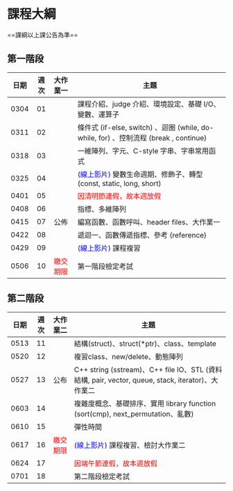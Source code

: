 # 課程大綱

==課綱以上課公告為準==

## 第一階段

| 日期 | 週次 | 大作業一  | 主題                                               |
| :--: | :--: | :--------- | -------------------------------------------------- |
| 0304 |  01  |            | 課程介紹、judge 介紹、環境設定、基礎 I/O、變數、運算子                                   |
| 0311 |  02  |            | 條件式 (if-else, switch) 、迴圈 (while, do-while, for) 、控制流程 (break , continue) |
| 0318 |  03  |            | 一維陣列、字元、C-style 字串、字串常用函式                                                        |
| 0325 |  04  |            | <font color="#00f">(線上影片)</font>  變數生命週期、修飾子、轉型(const, static, long, short)  |
| 0401 |  05  |            | <font color="#f00">因清明節連假，故本週放假 </font>                                          |
| 0408 |  06  |            | 指標、多維陣列                                                                                                        |
| 0415 |  07  | 公佈    | 編寫函數、函數呼叫、header files、大作業一                                                         |
| 0422 |  08  |            | 遞迴一、函數傳遞指標、參考 (reference)                                                                 |
| 0429 |  09  |            | <font color="#00f">(線上影片)</font>  課程複習                                                     |
| 0506 |  10  | <font color="#f00">繳交期限</font> | 第一階段檢定考試                                                     |

## 第二階段
| 日期 | 週次 | 大作業二 | 主題                                                        |
| :--: | :--: | :--------------------------------- | ----------------------------------------------------------- |
| 0513 |  11  |           | 結構(struct)、struct(*ptr)、class、template                                                                                        |
| 0520 |  12  |           | 複習class、new/delete、動態陣列                                                                                                     |
| 0527 |  13  | 公布   | C++ string (sstream)、C++ file IO、STL (資料結構, pair, vector, queue, stack, iterator)、大作業二  |
| 0603 |  14  |           | 複雜度概念、基礎排序、實用 library function (sort(cmp), next_permutation、亂數)                         |
| 0610 |  15  |           | 彈性時間                                                                                                                                             |
| 0617 |  16  |  <font color="#f00">繳交期限 </font>   | <font color="#00f">(線上影片) </font> 課程複習、檢討大作業二 |
| 0624 |  17  |           | <font color="#f00">因端午節連假，故本週放假 </font>                                                                   |
| 0701 |  18  |           | 第二階段檢定考試                                            |
